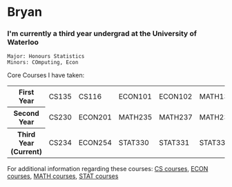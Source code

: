 # Bryan

### I'm currently a third year undergrad at the University of Waterloo

```
Major: Honours Statistics
Minors: COmputing, Econ
```

Core Courses I have taken:
<table>
  <tr>
    <th>First Year</th>
    <td>CS135</td>
    <td>CS116</td>
    <td>ECON101</td>
    <td>ECON102</td>
    <td>MATH135</td>
    <td>MATH136</td>
    <td>MATH137</td>
    <td>MATH138</td>
  </tr>
  <tr>
    <th>Second Year</th>
    <td>CS230</td>
    <td>ECON201</td>
    <td>MATH235</td>
    <td>MATH237</td>
    <td>MATH239</td>
    <td>STAT230</td>
    <td>STAT231</td>
    <td>STAT333</td>
  </tr>
  <tr>
    <th>Third Year (Current)</th>
    <td>CS234</td>
    <td>ECON254</td>
    <td>STAT330</td>
    <td>STAT331</td>
    <td>STAT332</td>
  </tr>
</table>

For additional information regarding these courses: <a href="https://ucalendar.uwaterloo.ca/2021/COURSE/course-CS.html" target="_blank">CS courses</a>, <a href="https://ucalendar.uwaterloo.ca/2223/COURSE/course-ECON.html" target="_blank">ECON courses</a>, <a href="https://ucalendar.uwaterloo.ca/2021/COURSE/course-MATH.html" target="_blank">MATH courses</a>, <a href="https://ucalendar.uwaterloo.ca/2021/COURSE/course-STAT.html" target="_blank">STAT courses</a>
